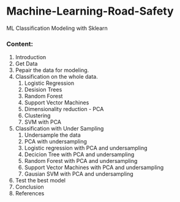 # Machine-Learning-Road-Safety
ML Classification Modeling with Sklearn

### Content:

1. Introduction 
2. Get Data
3. Pepair the data for modeling.
4. Classification on the whole data.
    1. Logistic Regression
    2. Desision Trees
    3. Random Forest
    4. Support Vector Machines
    5. Dimensionality reduction - PCA
    6. Clustering
    7. SVM with PCA
5. Classification with Under Sampling
    1. Undersample the data
    2. PCA with undersampling
    3. Logistic regression with PCA and undersampling
    4. Decicion Tree with PCA and undersampling
    5. Random Forest with PCA and undersampling
    6. Support Vector Machines with PCA and undersampling
    7. Gausian SVM with PCA and undersampling
6. Test the best model
7. Conclusion
8. References
